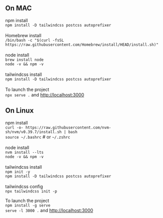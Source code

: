 On MAC
---------------
npm install<br>
`npm install -D tailwindcss postcss autoprefixer`
<br><br>
Homebrew install<br>
`/bin/bash -c "$(curl -fsSL https://raw.githubusercontent.com/Homebrew/install/HEAD/install.sh)"`<br><br>
node install<br>
`brew install node`<br>
`node -v && npm -v`<br><br>
tailwindcss install<br>
`npm install -D tailwindcss postcss autoprefixer`<br><br>
To launch the project<br>
`npx serve .` and <http://localhost:3000>

On Linux
---------------
npm install<br>
`curl -o- https://raw.githubusercontent.com/nvm-sh/nvm/v0.39.7/install.sh | bash`<br>
`source ~/.bashrc`  # or `~/.zshrc`<br><br>
node install<br>
`nvm install --lts`<br>
`node -v && npm -v`<br><br>
tailwindcss install<br>
`npm init -y`<br>
`npm install -D tailwindcss postcss autoprefixer`<br><br>
tailwindcss config<br>
`npx tailwindcss init -p`<br>

To launch the project<br>
`npm install -g serve`<br>
`serve -l 3000 .` and <http://localhost:3000>
